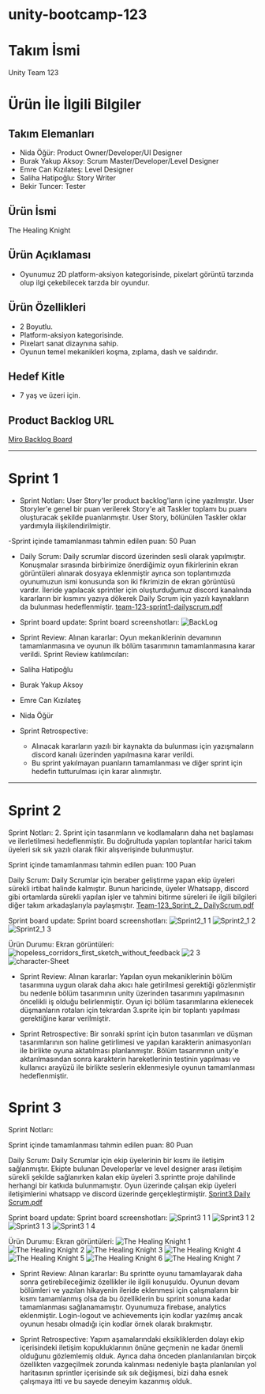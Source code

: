 # unity-bootcamp-123

# **Takım İsmi**

Unity Team 123

# Ürün İle İlgili Bilgiler

## Takım Elemanları

- Nida Öğür: Product Owner/Developer/UI Designer
- Burak Yakup Aksoy: Scrum Master/Developer/Level Designer
- Emre Can Kızılateş: Level Designer
- Saliha Hatipoğlu: Story Writer
- Bekir Tuncer: Tester

## Ürün İsmi

The Healing Knight

## Ürün Açıklaması

- Oyunumuz 2D platform-aksiyon kategorisinde, pixelart görüntü tarzında olup ilgi çekebilecek tarzda bir oyundur. 

## Ürün Özellikleri

- 2 Boyutlu.
- Platform-aksiyon kategorisinde.
- Pixelart sanat dizaynına sahip.
- Oyunun temel mekanikleri koşma, zıplama, dash ve saldırıdır. 

## Hedef Kitle

- 7 yaş ve üzeri için.


## Product Backlog URL

[Miro Backlog Board](https://miro.com/app/board/uXjVO2HkoNw=/)

---

# Sprint 1

- Sprint Notları: User Story'ler product backlog'ların içine yazılmıştır. User Storyler'e genel bir puan verilerek Story'e ait Taskler toplamı bu puanı oluşturacak şekilde puanlanmıştır. User Story, bölünülen Taskler oklar yardımıyla ilişkilendirilmiştir.

-Sprint içinde tamamlanması tahmin edilen puan: 50 Puan


- Daily Scrum: Daily scrumlar discord üzerinden sesli olarak yapılmıştır. Konuşmalar sırasında birbirimize önerdiğimiz oyun fikirlerinin ekran görüntüleri alınarak dosyaya eklenmiştir ayrıca son toplantımızda oyunumuzun ismi konusunda son iki fikrimizin de ekran görüntüsü vardır. İleride yapılacak sprintler için oluşturduğumuz discord kanalında kararların bir kısmını yazıya dökerek Daily Scrum için yazılı kaynakların da bulunması hedeflenmiştir.
[team-123-sprint1-dailyscrum.pdf](https://github.com/Xmapksi/unity-bootcamp-123/files/8663462/team-123-sprint1-dailyscrum.pdf)


- Sprint board update: Sprint board screenshotları: 
![BackLog](https://user-images.githubusercontent.com/91667731/167486428-0122cba0-9916-4ed9-9718-e558c0954935.jpg)

- Sprint Review: 
Alınan kararlar: Oyun mekaniklerinin devamının tamamlanmasına ve oyunun ilk bölüm tasarımının tamamlanmasına karar verildi.
Sprint Review katılımcıları:
- Saliha Hatipoğlu
- Burak Yakup Aksoy
- Emre Can Kızılateş
- Nida Öğür

- Sprint Retrospective:
  - Alınacak kararların yazılı bir kaynakta da bulunması için yazışmaların discord kanalı üzerinden yapılmasına karar verildi.
  - Bu sprint yakılmayan puanların tamamlanması ve diğer sprint için hedefin tutturulması için karar alınmıştır.

---

# Sprint 2
Sprint Notları: 2. Sprint için tasarımların ve kodlamaların daha net başlaması ve ilerletilmesi hedeflenmiştir. Bu doğrultuda yapılan toplantılar harici takım üyeleri sık sık yazılı olarak fikir alışverişinde bulunmuştur. 

Sprint içinde tamamlanması tahmin edilen puan: 100 Puan

Daily Scrum: Daily Scrumlar için beraber geliştirme yapan ekip üyeleri sürekli irtibat halinde kalmıştır. Bunun haricinde, üyeler Whatsapp, discord gibi ortamlarda sürekli yapılan işler ve tahmini bitirme süreleri ile ilgili bilgileri diğer takım arkadaşlarıyla paylaşmıştır.
[Team-123_Sprint_2_ DailyScrum.pdf](https://github.com/Xmapksi/unity-bootcamp-123/files/8748367/Team-123_Sprint_2_.DailyScrum.pdf)



Sprint board update: Sprint board screenshotları: 
![Sprint2_1 1](https://user-images.githubusercontent.com/91667731/169668936-552563e2-2c0c-458b-91f4-4caf94c6f858.jpg)
![Sprint2_1 2](https://user-images.githubusercontent.com/91667731/169668941-c4ff9d65-68d5-4dbc-b382-792d21b86fdb.jpg)
![Sprint2_1 3](https://user-images.githubusercontent.com/91667731/169668942-31cf28dc-ad80-40ec-b24b-7323dd85e0e0.jpg)


Ürün Durumu: Ekran görüntüleri: 
![hopeless_corridors_first_sketch_without_feedback](https://user-images.githubusercontent.com/91667731/169696268-1a43a8d7-e5f2-4361-95f7-cdce0ed8e0dc.png)
![2 3](https://user-images.githubusercontent.com/91667731/169704867-f1a0880e-8e6f-4dd6-84ca-ccad115a48b5.png)
![character-Sheet](https://user-images.githubusercontent.com/91667731/169704872-38792bb8-8f68-441f-95d4-37eb56a0ee38.png)


- Sprint Review: Alınan kararlar: Yapılan oyun mekaniklerinin bölüm tasarımına uygun olarak daha akıcı hale getirilmesi gerektiği gözlenmiştir bu nedenle bölüm tasarımının unity üzerinden tasarımını yapılmasının öncelikli iş olduğu belirlenmiştir. Oyun içi bölüm tasarımlarına eklenecek düşmanların rotaları için tekrardan 3.sprite için bir toplantı yapılması gerektiğine karar verilmiştir. 
  
- Sprint Retrospective: Bir sonraki sprint için buton tasarımları ve düşman tasarımlarının son haline getirlimesi ve yapılan karakterin animasyonları ile birlikte oyuna aktatılması planlanmıştır. Bölüm tasarımının unity'e aktarılmasından sonra karakterin hareketlerinin testinin yapılması ve kullanıcı arayüzü ile birlikte seslerin eklenmesiyle oyunun tamamlanması hedeflenmiştir.



# Sprint 3

Sprint Notları: 

Sprint içinde tamamlanması tahmin edilen puan: 80 Puan

Daily Scrum: Daily Scrumlar için ekip üyelerinin bir kısmı ile iletişim sağlanmıştır. Ekipte bulunan Developerlar ve level designer arası iletişim sürekli şekilde sağlanırken kalan ekip üyeleri 3.sprintte proje dahilinde herhangi bir katkıda bulunmamıştır. Oyun üzerinde çalışan ekip üyeleri iletişimlerini whatsapp ve discord üzerinde gerçekleştirmiştir.
[Sprint3 Daily Scrum.pdf](https://github.com/Xmapksi/unity-bootcamp-123/files/8845290/Sprint3.Daily.Scrum.pdf)


Sprint board update: Sprint board screenshotları: 
![Sprint3 1 1](https://user-images.githubusercontent.com/91667731/171440652-e4d3f26f-6553-4ba8-9a33-88eea3f83d67.jpg)
![Sprint3 1 2](https://user-images.githubusercontent.com/91667731/171440659-40220afe-9e74-4746-9589-2ba6b5ff47f2.jpg)
![Sprint3 1 3](https://user-images.githubusercontent.com/91667731/171440667-5024fa7e-0c8e-4aa3-9247-3a9d22746bbb.jpg)
![Sprint3 1 4](https://user-images.githubusercontent.com/91667731/172185447-4cf15136-3bda-40dc-a901-9475667bacb0.jpg)


Ürün Durumu: Ekran görüntüleri:
![The Healing Knight 1](https://user-images.githubusercontent.com/91667731/172210281-4a49edac-db1e-4889-9867-9540459e3575.jpg)
![The Healing Knight 2](https://user-images.githubusercontent.com/91667731/172210289-617506e4-3a89-47ea-b3b2-4486bc666cfe.jpg)
![The Healing Knight 3](https://user-images.githubusercontent.com/91667731/172210293-1a21b838-beaa-496e-8023-629e0a1a0997.jpg)
![The Healing Knight 4](https://user-images.githubusercontent.com/91667731/172210303-681eeed9-bd62-48e1-9df6-d0fd5f3d37ee.jpg)
![The Healing Knight 5](https://user-images.githubusercontent.com/91667731/172210310-4a2597f9-fd5a-4409-bcc8-31b0f7418e0b.jpg)
![The Healing Knight 6](https://user-images.githubusercontent.com/91667731/172210332-8ee0081d-74ab-46d0-86a5-986c0fc1e289.jpg)
![The Healing Knight 7](https://user-images.githubusercontent.com/91667731/172210347-27e9d327-609f-4958-9323-b7572b843991.jpg)

- Sprint Review: Alınan kararlar: Bu sprintte oyunu tamamlayarak daha sonra getirebileceğimiz özellikler ile ilgili konuşuldu. Oyunun devam bölümleri ve yazılan hikayenin ileride eklenmesi için çalışmaların bir kısmı tamamlanmış olsa da bu özelliklerin bu sprint sonuna kadar tamamlanması sağlanamamıştır. Oyunumuza firebase, analytics eklenmiştir. Login-logout ve achievements için kodlar yazılmış ancak oyunun hesabı olmadığı için kodlar örnek olarak bırakmıştır.
  
- Sprint Retrospective: Yapım aşamalarındaki eksikliklerden dolayı ekip içerisindeki iletişim kopukluklarının önüne geçmenin ne kadar önemli olduğunu gözlemlemiş olduk. Ayrıca daha önceden planlanılanılan birçok özellikten vazgeçilmek zorunda kalınması nedeniyle başta planlanılan yol haritasının sprintler içerisinde sık sık değişmesi, bizi daha esnek çalışmaya itti ve bu sayede deneyim kazanmış olduk.
